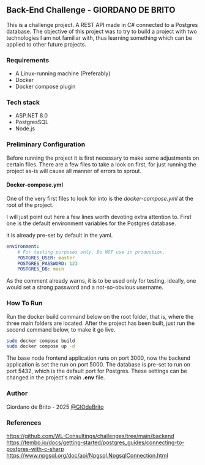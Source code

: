 ## Back-End Challenge - GIORDANO DE BRITO

This is a challenge project. A REST API made in C# connected to a Postgres database. The objective of this project was to try to build a project with two technologies I am not familiar with, thus learning something which can be applied to other future projects.

### Requirements

- A Linux-running machine (Preferably)
- Docker
- Docker compose plugin

### Tech stack

- ASP.NET 8.0
- PostgresSQL
- Node.js

### Preliminary Configuration

Before running the project it is first necessary to make some adjustments on certain files.
There are a few files to take a look on first, for just running the project as-is will cause all manner of errors to sprout.

#### Docker-compose.yml

One of the very first files to look for into is the _docker-compose.yml_ at the root of the project.

I will just point out here a few lines worth devoting extra attention to.
First one is the default environment variables for the Postgres database.

it is already pre-set by default in the yaml.

```yaml
environment:
    # For testing purposes only. Do NOT use in production.
    POSTGRES_USER: master
    POSTGRES_PASSWORD: 123
    POSTGRES_DB: main
```

As the comment already warns, it is to be used only for testing, ideally, one would set a strong password and a not-so-obvious username.

### How To Run

Run the docker build command below on the root folder, that is, where the three main folders are located. After the project has been built, just run the second command below, to make it go live.

```bash
sudo docker compose build
sudo docker compose up -d
```

The base node frontend application runs on port 3000, now the backend application is set the run on port 5000.
The database is pre-set to run on port 5432, which is the default port for Postgres.
These settings can be changed in the project's main **.env** file.

### Author

Giordano de Brito - 2025
[@GIOdeBrito](https://github.com/GIOdeBrito)

### References

https://github.com/WL-Consultings/challenges/tree/main/backend
https://tembo.io/docs/getting-started/postgres_guides/connecting-to-postgres-with-c-sharp
https://www.npgsql.org/doc/api/Npgsql.NpgsqlConnection.html